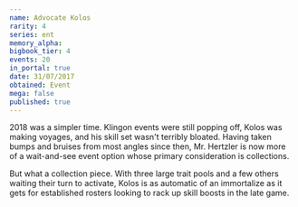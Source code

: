 ```yaml
---
name: Advocate Kolos
rarity: 4
series: ent
memory_alpha:
bigbook_tier: 4
events: 20
in_portal: true
date: 31/07/2017
obtained: Event
mega: false
published: true
---
```


2018 was a simpler time. Klingon events were still popping off, Kolos was making voyages, and his skill set wasn't terribly bloated. Having taken bumps and bruises from most angles since then, Mr. Hertzler is now more of a wait-and-see event option whose primary consideration is collections.

But what a collection piece. With three large trait pools and a few others waiting their turn to activate, Kolos is as automatic of an immortalize as it gets for established rosters looking to rack up skill boosts in the late game.
